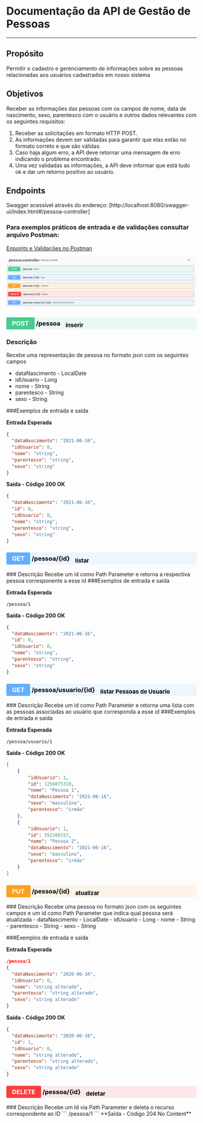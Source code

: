 # Documentação da API de Gestão de Pessoas
---
## Propósito
Permitir o cadastro e gerenciamento de informações sobre as pessoas relacionadas aos usuários cadastrados em nosso sistema

## Objetivos
Receber as informações das pessoas com os campos de nome, data de nascimento, sexo, parentesco com o usuário e outros dados relevantes com os seguintes requisitos:
1. Receber as solicitações em formato HTTP POST.
2. As informações devem ser validadas para garantir que elas estão no formato correto e que são válidas.    
3. Caso haja algum erro, a API deve retornar uma mensagem de erro indicando o problema encontrado.
4. Uma vez validadas as informações, a API deve informar que está tudo ok e dar um retorno positivo ao usuário.
                  
## Endpoints
Swagger acessível através do endereço: [http://localhost:8080/swagger-ui/index.html#/pessoa-controller]

### Para exemplos práticos de entrada e de validações consultar arquivo Postman:
[Enpoints e Validações no Postman](/postman/PessoaAPI.postman_collection.json)

![](2023-06-16-14-35-17.png)

<h3 style="background:rgba(73,204,144,.1)" dispay=block;>        <span style="background:#49cc90; color: #FFF; display:inline-block; padding: 6px 15px; border-radius:3px">POST</span>
<span style="color: #000">/pessoa</span>
<sub style="color: #000; font-size: 15px; display: inline-block; margin-left: 10px" >inserir</sub>
</h3>

### Descrição
Recebe uma representação de pessoa no formato json com os seguintes campos
 - dataNascimento - LocalDate
 - idUsuario - Long
 - nome - String
 - parentesco - String
 - sexo - String

###Exemplos de entrada e saída

**Entrada Esperada**
```json
{
  "dataNascimento": "2021-06-16",
  "idUsuario": 0,
  "nome": "string",
  "parentesco": "string",
  "sexo": "string"
}
```
**Saída - Código 200 OK**
```json
{
  "dataNascimento": "2021-06-16",
  "id": 0,
  "idUsuario": 0,
  "nome": "string",
  "parentesco": "string",
  "sexo": "string"
}
```


<h3 style="background:rgba(97,175,254,.1)" dispay=block;>        <span style="background:#61affe; color: #FFF; display:inline-block; padding: 6px 15px; border-radius:3px">GET</span>
<span style="color: #000">/pessoa/{id}</span>
<sub style="color: #000; font-size: 15px; display: inline-block; margin-left: 10px" >listar</sub>
</h3>
### Descrição
Recebe um id como Path Parameter e retorna a respectiva pessoa corresponente a esse id
###Exemplos de entrada e saída

**Entrada Esperada**
```
/pessoa/1
```
**Saída - Código 200 OK**
```json
{
  "dataNascimento": "2021-06-16",
  "id": 0,
  "idUsuario": 0,
  "nome": "string",
  "parentesco": "string",
  "sexo": "string"
}
```

<h3 style="background:rgba(97,175,254,.1)" dispay=block;>        <span style="background:#61affe; color: #FFF; display:inline-block; padding: 6px 15px; border-radius:3px">GET</span>
<span style="color: #000">/pessoa/usuario/{id}</span>
<sub style="color: #000; font-size: 15px; display: inline-block; margin-left: 10px" >listar Pessoas de Usuario</sub>
</h3>
### Descrição
Recebe um id como Path Parameter e retorna uma lista com as pessoas associadas ao usuário que corresponda a esse id
###Exemplos de entrada e saída

**Entrada Esperada**
```
/pessoa/usuario/1
```
**Saída - Código 200 OK**
```json
[
    {
        "idUsuario": 1,
        "id": 1256075310,
        "nome": "Pessoa 1",
        "dataNascimento": "2021-06-16",
        "sexo": "masculino",
        "parentesco": "irmão"
    },
    {
        "idUsuario": 1,
        "id": 352160157,
        "nome": "Pessoa 2",
        "dataNascimento": "2021-06-16",
        "sexo": "masculino",
        "parentesco": "irmão"
    }
]
```

<h3 style="background:rgba(252,161,48,.1)" dispay=block;>        <span style="background:#fca120; color: #FFF; display:inline-block; padding: 6px 15px; border-radius:3px">PUT</span>
<span style="color: #000">/pessoa/{id}</span>
<sub style="color: #000; font-size: 15px; display: inline-block; margin-left: 10px" >atualizar</sub>
</h3>
### Descrição
Recebe uma pessoa no formato json com os seguintes campos e um id como Path Parameter que indica qual pessoa será atualizada
 - dataNascimento - LocalDate
 - idUsuario - Long
 - nome - String
 - parentesco - String
 - sexo - String

###Exemplos de entrada e saída

**Entrada Esperada**
```json
/pessoa/1
{
  "dataNascimento": "2020-06-16",
  "idUsuario": 0,
  "nome": "string alterado",
  "parentesco": "string alterado",
  "sexo": "string alterado"
}
```
**Saída - Código 200 OK**
```json
{
  "dataNascimento": "2020-06-16",
  "id": 1,
  "idUsuario": 0,
  "nome": "string alterado",
  "parentesco": "string alterado",
  "sexo": "string alterado"
}
```
<h3 style="background:rgba(249,62,62,.1)" dispay=block;>        <span style="background:#f93e3e; color: #FFF; display:inline-block; padding: 6px 15px; border-radius:3px">DELETE</span>
<span style="color: #000">/pessoa/{id}</span>
<sub style="color: #000; font-size: 15px; display: inline-block; margin-left: 10px" >deletar</sub>
</h3>
### Descrição
Recebe um Id via Path Parameter e deleta o recurso correspondente ao ID
```
/pessoa/1
```
**Saída - Código 204 No Content**